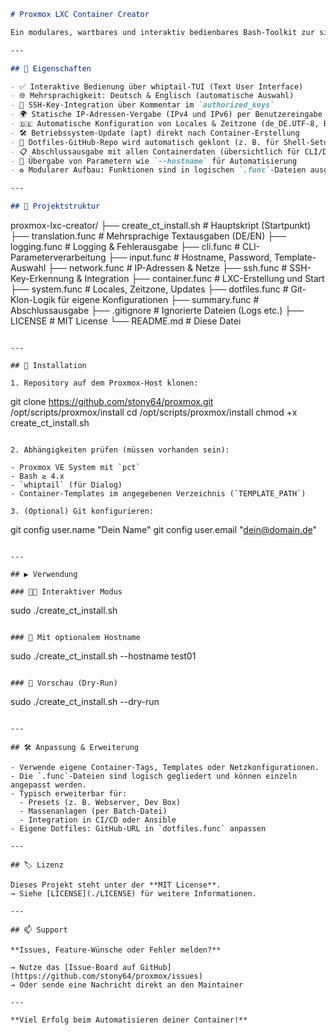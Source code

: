 ```markdown
# Proxmox LXC Container Creator

Ein modulares, wartbares und interaktiv bedienbares Bash-Toolkit zur sicheren und automatisierten Erstellung von **LXC-Containern auf Proxmox VE-Hosts**.

---

## 🚀 Eigenschaften

- ✅ Interaktive Bedienung über whiptail-TUI (Text User Interface)
- 🌐 Mehrsprachigkeit: Deutsch & Englisch (automatische Auswahl)
- 🔐 SSH-Key-Integration über Kommentar im `authorized_keys`
- 🌍 Statische IP-Adressen-Vergabe (IPv4 und IPv6) per Benutzereingabe
- 🇩🇪 Automatische Konfiguration von Locales & Zeitzone (de_DE.UTF-8, Europe/Berlin)
- 🛠️ Betriebssystem-Update (apt) direkt nach Container-Erstellung
- 💾 Dotfiles-GitHub-Repo wird automatisch geklont (z. B. für Shell-Setup)
- 📋 Abschlussausgabe mit allen Containerdaten (übersichtlich für CLI/Doku)
- 🧩 Übergabe von Parametern wie `--hostname` für Automatisierung
- ♻️ Modularer Aufbau: Funktionen sind in logischen `.func`-Dateien ausgelagert

---

## 📁 Projektstruktur

```
proxmox-lxc-creator/
├── create_ct_install.sh      # Hauptskript (Startpunkt)
├── translation.func          # Mehrsprachige Textausgaben (DE/EN)
├── logging.func              # Logging & Fehlerausgabe
├── cli.func                  # CLI-Parameterverarbeitung
├── input.func                # Hostname, Password, Template-Auswahl
├── network.func              # IP-Adressen & Netze
├── ssh.func                  # SSH-Key-Erkennung & Integration
├── container.func            # LXC-Erstellung und Start
├── system.func               # Locales, Zeitzone, Updates
├── dotfiles.func             # Git-Klon-Logik für eigene Konfigurationen
├── summary.func              # Abschlussausgabe
├── .gitignore                # Ignorierte Dateien (Logs etc.)
├── LICENSE                   # MIT License
└── README.md                 # Diese Datei
```

---

## 🔧 Installation

1. Repository auf dem Proxmox-Host klonen:

```
git clone https://github.com/stony64/proxmox.git /opt/scripts/proxmox/install
cd /opt/scripts/proxmox/install
chmod +x create_ct_install.sh
```

2. Abhängigkeiten prüfen (müssen vorhanden sein):

- Proxmox VE System mit `pct`
- Bash ≥ 4.x
- `whiptail` (für Dialog)
- Container-Templates im angegebenen Verzeichnis (`TEMPLATE_PATH`)

3. (Optional) Git konfigurieren:
   ```
   git config user.name "Dein Name"
   git config user.email "dein@domain.de"
   ```

---

## ▶️ Verwendung

### 🧑‍💻 Interaktiver Modus

```
sudo ./create_ct_install.sh
```

### 🔧 Mit optionalem Hostname

```
sudo ./create_ct_install.sh --hostname test01
```

### 🧐 Vorschau (Dry-Run)

```
sudo ./create_ct_install.sh --dry-run
```

---

## 🛠️ Anpassung & Erweiterung

- Verwende eigene Container-Tags, Templates oder Netzkonfigurationen.
- Die `.func`-Dateien sind logisch gegliedert und können einzeln angepasst werden.
- Typisch erweiterbar für:
  - Presets (z. B. Webserver, Dev Box)
  - Massenanlagen (per Batch-Datei)
  - Integration in CI/CD oder Ansible
- Eigene Dotfiles: GitHub-URL in `dotfiles.func` anpassen

---

## 🏷️ Lizenz

Dieses Projekt steht unter der **MIT License**.  
→ Siehe [LICENSE](./LICENSE) für weitere Informationen.

---

## 📫 Support

**Issues, Feature-Wünsche oder Fehler melden?**

→ Nutze das [Issue-Board auf GitHub](https://github.com/stony64/proxmox/issues)  
→ Oder sende eine Nachricht direkt an den Maintainer

---

**Viel Erfolg beim Automatisieren deiner Container!**
```